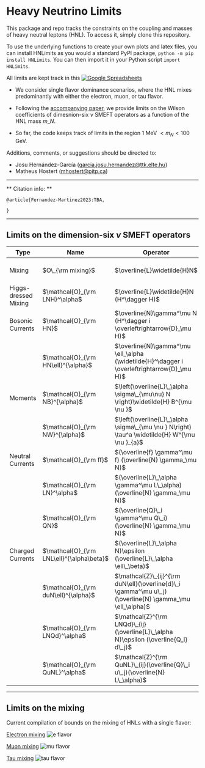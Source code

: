 # Heavy Neutrino Limits

This package and repo tracks the constraints on the coupling and masses of heavy neutral leptons (HNL). To access it, simply clone this repository. 

To use the underlying functions to create your own plots and latex files, you can install HNLimits as you would a standard PyPI package, ``python -m pip install HNLimits``. You can then import it in your Python script ``import HNLimits``.

All limits are kept track in this [![Google Spreadsheets](https://img.shields.io/badge/Google_Sheets-Database-brightgreen.svg)](https://docs.google.com/spreadsheets/d/1p_fslIlThKMOThGl4leporUsogq9TmgXwILntUZOscg/edit?usp=sharing)

* We consider single flavor dominance scenarios, where the HNL mixes predominantly with either the electron, muon, or tau flavor. 

* Following the [accompanying paper](www.arxiv.org/abs/XXXXXXX), we provide limits on the Wilson coefficients of dimesnion-six $\nu$ SMEFT operators as a function of the HNL mass $m\_{N}$.

* So far, the code keeps track of limits in the region 1 MeV $< m_{N} < 100$ GeV.

Additions, comments, or suggestions should be directed to:
* Josu Hernández-García (garcia.josu.hernandez@ttk.elte.hu)
* Matheus Hostert (mhostert@pitp.ca)

--- 
** Citation info: **

```
@article{Fernandez-Martinez2023:TBA, 

}
```
---
## Limits on the dimension-six $\nu$ SMEFT operators

| Type                 | Name                                      | Operator                                                                                              | Notebook                               | Figure                                                                                                                                                                                                                                                                                                                                                 |
|----------------------|-------------------------------------------|-------------------------------------------------------------------------------------------------------|----------------------------------------|--------------------------------------------------------------------------------------------------------------------------------------------------------------------------------------------------------------------------------------------------------------------------------------------------------------------------------------------------------|
| Mixing               | $O\_{\rm mixing}$                                        | $\overline{L}\widetilde{H}N$                                                                              | ``0_mixing.ipynb``                     | [electron](https://github.com/mhostert/N-SMEFT-Limits/blob/main/plots/mixing/UeN_majorana.pdf)  <br />  [muon](https://github.com/mhostert/N-SMEFT-Limits/blob/main/plots/mixing/UmuN_majorana.pdf)  <br />  [tau](https://github.com/mhostert/N-SMEFT-Limits/blob/main/plots/mixing/UtauN_majorana.pdf) |
| Higgs-dressed Mixing | $\mathcal{O}_{\rm LNH}^\alpha$            | $\overline{L}\widetilde{H}N (H^\dagger H)$                                                                | ``1_NSMEFT_LHN.ipynb``                 | [electron]()  <br />  [muon]()  <br />  [tau]()                                                                                                                                                                                                                                                          |
| Bosonic Currents     | $\mathcal{O}_{\rm HN}$                    | $\overline{N}\gamma^\mu N (H^\dagger i \overleftrightarrow{D}_\mu H)$                                 | ``2_NSMEFT_bosonic_NC.ipynb``          | [Bosonic NC]()                                                                                                                                                                                                                                                                                                                                         |
|                      | $\mathcal{O}_{\rm HN\ell}^{\alpha}$       | $\overline{N}\gamma^\mu \ell_\alpha (\widetilde{H}^\dagger i \overleftrightarrow{D}_\mu H)$               | ``3_NSMEFT_bosonic_CC.ipynb``          | [Bosonic CC]()                                                                                                                                                                                                                                                                                                                                         |
| Moments              | $\mathcal{O}_{\rm NB}^{\alpha}$             | $\left(\overline{L}\_\alpha \sigma\_{\mu\nu} N \right)\widetilde{H} B^{\mu \nu }$                        | ``4_NSMEFT_moment_NB.ipynb``           | [Moment hypercharge]()                                                                                                                                                                                                                                                                                                                                 |
|                      | $\mathcal{O}_{\rm NW}^{\alpha}$             | $\left(\overline{L}\_\alpha \sigma\_{\mu \nu } N\right) \tau^a \widetilde{H} W^{\mu \nu }_{a}$               | ``5_NSMEFT_moment_NW.ipynb``           | [Moment W]()                                                                                                                                                                                                                                                                                                                                           |
| Neutral Currents     | $\mathcal{O}_{\rm ff}$                    | $(\overline{f} \gamma^\mu f) (\overline{N} \gamma_\mu N)$                                             | ``6_NSMEFT_4fermion_NC_ff.ipynb``      | [Four fermion ff]()                                                                                                                                                                                                                                                                                                                                    |
|                      | $\mathcal{O}_{\rm LN}^\alpha$             | $(\overline{L}\_\alpha \gamma^\mu L\_\alpha) (\overline{N} \gamma_\mu N)$                               | ``7_NSMEFT_4fermion_NC_LN.ipynb``      | [Four fermion LN]()                                                                                                                                                                                                                                                                                                                                    |
|                      | $\mathcal{O}_{\rm QN}$                    | $(\overline{Q}\_i \gamma^\mu Q\_i) (\overline{N} \gamma_\mu N)$                | ``8_NSMEFT_4fermion_NC_QN.ipynb``      | [Four fermion QN]()                                                                                                                                                                                                                                                                                                                                    |
| Charged Currents     | $\mathcal{O}_{\rm LNL\ell}^{\alpha\beta}$ | $(\overline{L}\_\alpha N)\epsilon (\overline{L}\_\alpha \ell\_\beta)$                                    | ``9_NSMEFT_4fermion_CC_LNLell.ipynb``  | [Four fermion LNLell]()                                                                                                                                                                                                                                                                                                                                |
|                      | $\mathcal{O}_{\rm duN\ell}^{\alpha}$      | $\mathcal{Z}\_{ij}^{\rm duN\ell}(\overline{d}\_i \gamma^\mu u\_j) (\overline{N} \gamma_\mu \ell_\alpha)$ | ``10_NSMEFT_4fermion_CC_duNell.ipynb`` | [Four fermion duNell]()                                                                                                                                                                                                                                                                                                                                |
|                      | $\mathcal{O}_{\rm LNQd}^\alpha$           | $\mathcal{Z}^{\rm LNQd}\_{ij} (\overline{L}\_\alpha N)\epsilon (\overline{Q_i} d\_j)$                    | ``11_NSMEFT_4fermion_CC_LNQd.ipynb``   | [Four fermion LNQd]()                                                                                                                                                                                                                                                                                                                                  |
|                      | $\mathcal{O}_{\rm QuNL}^\alpha$           | $\mathcal{Z}^{\rm QuNL}\_{ij}(\overline{Q}\_i u\_j)(\overline{N} L\_\alpha)$                              | ``12_NSMEFT_4fermion_CC_QuNL.ipynb``   | [Four fermion QuNL]()                                                                                                                                                                                                                                                                                                                                  |


---
## Limits on the mixing

Current compilation of bounds on the mixing of HNLs with a single flavor:


[Electron mixing](https://raw.githubusercontent.com/mhostert/N-SMEFT-Limits/main/plots/mixing/UeN_majorana.png)
![e flavor](https://raw.githubusercontent.com/mhostert/N-SMEFT-Limits/main/plots/mixing/UeN_majorana.png)

[Muon mixing](https://raw.githubusercontent.com/mhostert/N-SMEFT-Limits/main/plots/mixing/UmuN_majorana.png)
![mu flavor](https://raw.githubusercontent.com/mhostert/N-SMEFT-Limits/main/plots/mixing/UmuN_majorana.png)

[Tau mixing](https://raw.githubusercontent.com/mhostert/N-SMEFT-Limits/main/plots/mixing/UtauN_majorana.png)
![tau flavor](https://raw.githubusercontent.com/mhostert/N-SMEFT-Limits/main/plots/mixing/UtauN_majorana.png)

